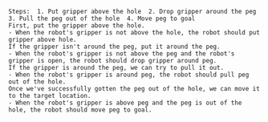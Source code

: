 
    Steps:  1. Put gripper above the hole  2. Drop gripper around the peg  3. Pull the peg out of the hole  4. Move peg to goal
    First, put the gripper above the hole.
    - When the robot's gripper is not above the hole, the robot should put gripper above hole.
    If the gripper isn't around the peg, put it around the peg.
    - When the robot's gripper is not above the peg and the robot's gripper is open, the robot should drop gripper around peg.
    If the gripper is around the peg, we can try to pull it out.
    - When the robot's gripper is around peg, the robot should pull peg out of the hole.
    Once we've successfully gotten the peg out of the hole, we can move it to the target location.
    - When the robot's gripper is above peg and the peg is out of the hole, the robot should move peg to goal.